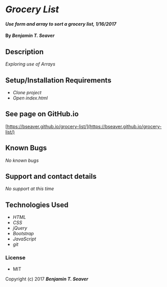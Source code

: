 # _Grocery List_

#### _Use form and array to sort a grocery list, 1/16/2017_

#### By _**Benjamin T. Seaver**_

## Description

_Exploring use of Arrays_

## Setup/Installation Requirements

* _Clone project_
* _Open index.html_

## See page on GitHub.io
[https://bseaver.github.io/grocery-list/](https://bseaver.github.io/grocery-list/)

## Known Bugs

_No known bugs_

## Support and contact details

_No support at this time_

## Technologies Used

* _HTML_
* _CSS_
* _jQuery_
* _Bootstrap_
* _JavaScript_
* _git_

### License

* MIT

Copyright (c) 2017 **_Benjamin T. Seaver_**
